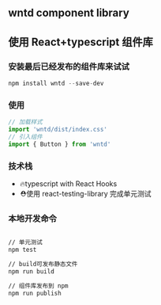 ## wntd component library
## 使用 React+typescript 组件库

### 安装最后已经发布的组件库来试试

~~~javascript
npm install wntd --save-dev
~~~

### 使用

~~~javascript
// 加载样式
import 'wntd/dist/index.css'
// 引入组件
import { Button } from 'wntd'
~~~

### 技术栈

* 🔥typescript with React Hooks
* ⛑️使用 react-testing-library 完成单元测试

### 本地开发命令

~~~bash

// 单元测试
npm test

// build可发布静态文件
npm run build

// 组件库发布到 npm
npm run publish
~~~